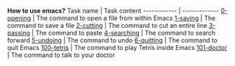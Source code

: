 **How to use emacs?**
Task name | Task content
------------ | -------------
[0-opening](https://github.com/JennyHadir/holbertonschool-zero_day/blob/master/0x01-emacs/0-opening) | The command to open a file from within Emacs
[1-saving](https://github.com/JennyHadir/holbertonschool-zero_day/blob/master/0x01-emacs/1-saving) | The command to save a file
[2-cutting](https://github.com/JennyHadir/holbertonschool-zero_day/blob/master/0x01-emacs/2-cutting) | The command to cut an entire line
[3-passing](https://github.com/JennyHadir/holbertonschool-zero_day/blob/master/0x01-emacs/3-pasting) | The command to paste
[4-searching](https://github.com/JennyHadir/holbertonschool-zero_day/blob/master/0x01-emacs/4-searching) | The command to search forward
[5-undoing](https://github.com/JennyHadir/holbertonschool-zero_day/blob/master/0x01-emacs/5-undoing) | The command to undo
[6-quitting](https://github.com/JennyHadir/holbertonschool-zero_day/blob/master/0x01-emacs/6-quitting) | The command to quit Emacs
[100-tetris](https://github.com/JennyHadir/holbertonschool-zero_day/blob/master/0x01-emacs/100-tetris) | The command to play Tetris inside Emacs
[101-doctor](https://github.com/JennyHadir/holbertonschool-zero_day/blob/master/0x01-emacs/101-doctor) | The command to talk to your doctor